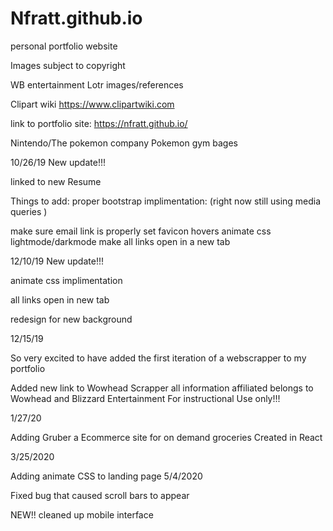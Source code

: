 # Nfratt.github.io
personal portfolio website

Images subject to copyright 

WB entertainment Lotr images/references

Clipart wiki https://www.clipartwiki.com

link to portfolio site: https://nfratt.github.io/

Nintendo/The pokemon company Pokemon gym bages 




10/26/19 
New update!!!

linked to new Resume

Things to add: 
proper bootstrap implimentation:
(right now still using media queries )

make sure email link is properly set
favicon
hovers
animate css
lightmode/darkmode
make all links open in a new tab 

12/10/19
New update!!!

animate css implimentation

all links open in new tab 

redesign for new background 


12/15/19

So very excited to have added the first iteration of a webscrapper to my portfolio

Added new link to Wowhead Scrapper all information affiliated belongs to Wowhead and Blizzard Entertainment
For instructional Use only!!! 

1/27/20

Adding Gruber a Ecommerce site for on demand groceries Created in React

3/25/2020

Adding animate CSS to landing page
5/4/2020

Fixed bug that caused scroll bars to appear

NEW!! cleaned up mobile interface





